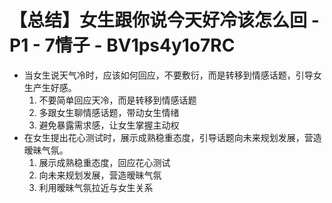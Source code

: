 # 【总结】女生跟你说今天好冷该怎么回 - P1 - 7情子 - BV1ps4y1o7RC

-   当女生说天气冷时，应该如何回应，不要敷衍，而是转移到情感话题，引导女生产生好感。
    1.  不要简单回应天冷，而是转移到情感话题
    2.  多跟女生聊情感话题，带动女生情绪
    3.  避免暴露需求感，让女生掌握主动权
-   在女生提出花心测试时，展示成熟稳重态度，引导话题向未来规划发展，营造暧昧气氛。
    1.  展示成熟稳重态度，回应花心测试
    2.  向未来规划发展，营造暧昧气氛
    3.  利用暧昧气氛拉近与女生关系